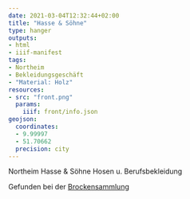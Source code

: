 ```yaml
---
date: 2021-03-04T12:32:44+02:00
title: "Hasse & Söhne"
type: hanger
outputs:
- html
- iiif-manifest
tags:
- Northeim
- Bekleidungsgeschäft
- "Material: Holz"
resources:
- src: "front.png"
  params:
    iiif: front/info.json
geojson:
  coordinates:
  - 9.99997
  - 51.70662
  precision: city
---
```

Northeim
Hasse & Söhne Hosen u. Berufsbekleidung

<div class="source">Gefunden bei der <a href="https://www.neue-arbeit-brockensammlung.de/geschaefte/gebrauchtmoebelkaufhaus/">Brockensammlung</a></div>

